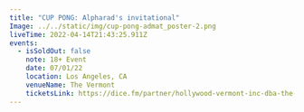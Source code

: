 ```yaml
---
title: "CUP PONG: Alpharad's invitational"
Image: ../../static/img/cup-pong-admat_poster-2.png
liveTime: 2022-04-14T21:43:25.911Z
events:
  - isSoldOut: false
    note: 18+ Event
    date: 07/01/22
    location: Los Angeles, CA
    venueName: The Vermont
    ticketsLink: https://dice.fm/partner/hollywood-vermont-inc-dba-the-vermont-hollywood/event/e2wrd--alpharads-cup-pong-invitational-1st-jul-the-vermont-hollywood-los-angeles-tickets?dice_source=web&dice_medium=organic&dice_campaign=Hollywood+Vermont+Inc+dba+The+Vermont+Hollywood&_branch_match_id=1012187402737247943&_branch_referrer=H4sIAAAAAAAAA8soKSkottLXz8nMy9ZLyUxO1UvL1Q8zNDdJSk5KSUpLNQEA6zFTbSEAAAA%3D
---
```

